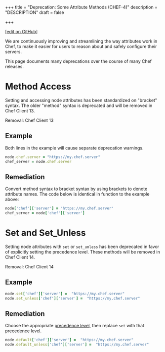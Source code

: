 +++
title = "Deprecation: Some Attribute Methods (CHEF-4)"
description = "DESCRIPTION"
draft = false




  
    
    
    
    
+++    

[\[edit on
GitHub\]](https://github.com/chef/chef-web-docs/blob/master/chef_master/source/deprecations_attributes.rst)

We are continuously improving and streamlining the way attributes work
in Chef, to make it easier for users to reason about and safely
configure their servers.

This page documents many deprecations over the course of many Chef
releases.

Method Access
=============

Setting and accessing node attributes has been standardized on "bracket"
syntax. The older "method" syntax is deprecated and will be removed in
Chef Client 13.

Removal: Chef Client 13

Example
-------

Both lines in the example will cause separate deprecation warnings.

``` ruby
node.chef.server = "https://my.chef.server"
chef_server = node.chef.server
```

Remediation
-----------

Convert method syntax to bracket syntax by using brackets to denote
attribute names. The code below is identical in function to the example
above:

``` ruby
node['chef']['server'] = "https://my.chef.server"
chef_server = node['chef']['server']
```

Set and Set_Unless
===================

Setting node attributes with `set` or `set_unless` has been deprecated
in favor of explicitly setting the precedence level. These methods will
be removed in Chef Client 14.

Removal: Chef Client 14

Example
-------

``` ruby
node.set['chef']['server'] =  "https://my.chef.server"
node.set_unless['chef']['server'] =  "https://my.chef.server"
```

Remediation
-----------

Choose the appropriate [precedence
level](/attributes.html#attribute-precedence), then replace `set` with
that precedence level.

``` ruby
node.default['chef']['server'] =  "https://my.chef.server"
node.default_unless['chef']['server'] =  "https://my.chef.server"
```
